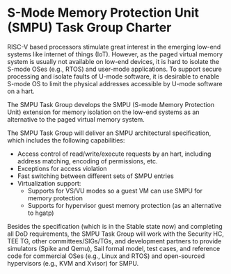 # S-Mode Memory Protection Unit (SMPU) Task Group Charter

RISC-V based processors stimulate great interest in the emerging low-end systems like internet of things (IoT). However, as the paged virtual memory system is usually not available on low-end devices, it is hard to isolate the S-mode OSes (e.g., RTOS) and user-mode applications. To support secure processing and isolate faults of U-mode software, it is desirable to enable S-mode OS to limit the physical addresses accessible by U-mode software on a hart.

The SMPU Task Group develops the SMPU (S-mode Memory Protection Unit) extension for memory isolation on the low-end systems as an alternative to the paged virtual memory system.

The SMPU Task Group will deliver an SMPU architectural specification, which includes the following capabilities:

* Access control of read/write/execute requests by an hart, including address matching, encoding of permissions, etc.
* Exceptions for access violation
* Fast switching between different sets of SMPU entries
* Virtualization support:
  * Supports for VS/VU modes so a guest VM can use SMPU for memory protection
  * Supports for hypervisor guest memory protection (as an alternative to hgatp)

Besides the specification (which is in the Stable state now) and completing all DoD requirements, the SMPU Task Group will work with the Security HC, TEE TG, other committees/SIGs/TGs, and development partners to provide simulators (Spike and Qemu), Sail formal model, test cases, and reference code for commercial OSes (e.g., Linux and RTOS) and open-sourced hypervisors (e.g., KVM and Xvisor) for SMPU.
